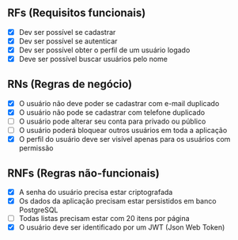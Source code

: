 ## RFs (Requisitos funcionais)

- [x] Dev ser possível se cadastrar
- [x] Dev ser possível se autenticar
- [x] Dev ser possível obter o perfil de um usuário logado
- [x] Deve ser possível buscar usuários pelo nome

## RNs (Regras de negócio)

- [x] O usuário não deve poder se cadastrar com e-mail duplicado
- [x] O usuário não pode se cadastrar com telefone duplicado
- [ ] O usuário pode alterar seu conta para privado ou público
- [ ] O usuário poderá bloquear outros usuários em toda a aplicação
- [x] O perfil do usuário deve ser visível apenas para os usuários com permissão

## RNFs (Regras não-funcionais)

- [x] A senha do usuário precisa estar criptografada
- [x] Os dados da aplicação precisam estar persistidos em banco PostgreSQL
- [ ] Todas listas precisam estar com 20 itens por página
- [x] O usuário deve ser identificado por um JWT (Json Web Token)
